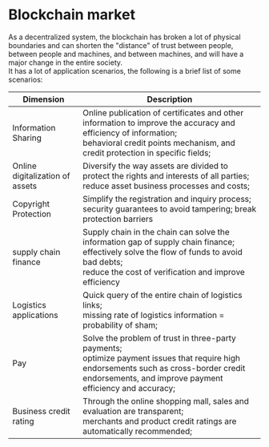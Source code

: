 # Blockchain market

As a decentralized system, the blockchain has broken a lot of physical boundaries and can shorten the "distance" of trust between people, between people and machines, and between machines, and will have a major change in the entire society.  
It has a lot of application scenarios, the following is a brief list of some scenarios:  

|  Dimension   | Description  |
|  ----  | ----  |
|Information Sharing |Online publication of certificates and other information to improve the accuracy and efficiency of information;<br>behavioral credit points mechanism, and credit protection in specific fields;|
|Online digitalization of assets|Diversify the way assets are divided to protect the rights and interests of all parties;<br>reduce asset business processes and costs;|
|Copyright Protection|Simplify the registration and inquiry process;<br>security guarantees to avoid tampering; break protection barriers|
|supply chain finance|Supply chain in the chain can solve the information gap of supply chain finance;<br>effectively solve the flow of funds to avoid bad debts;<br>reduce the cost of verification and improve efficiency|
|Logistics applications|Quick query of the entire chain of logistics links;<br>missing rate of logistics information = probability of sham;|
|Pay|Solve the problem of trust in three-party payments;<br>optimize payment issues that require high endorsements such as cross-border credit endorsements, and improve payment efficiency and accuracy;|
|Business credit rating|Through the online shopping mall, sales and evaluation are transparent;<br>merchants and product credit ratings are automatically recommended;|
